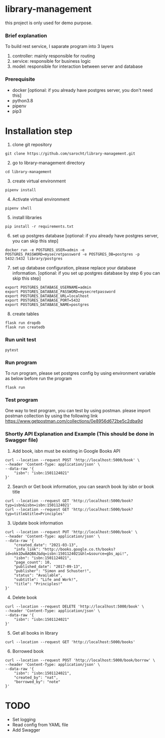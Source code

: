 # library-management
this project is only used for demo purpose.

### Brief explanation
To build rest service, I saparate program into 3 layers
1. controller: mainly responsible for routing
2. service: responsible for business logic
3. model: responsible for interaction between server and database

### Prerequisite
- docker [optional: if you already have postgres server, you don't need this]
- python3.8
- pipenv
- pip3

# Installation step
1. clone git repository
```
git clone https://github.com/sarocht/library-management.git
```
2. go to library-management directory
```
cd library-management
```
3. create virtual environment
```
pipenv install
```
4. Activate virtual environment
```
pipenv shell
```
5. install libraries
```
pip install -r requirements.txt
```
6. set up postgres database [optional: if you already have postgres server, you can skip this step]
```
docker run -e POSTGRES_USER=admin -e POSTGRES_PASSWORD=mysecretpassword -e POSTGRES_DB=postgres -p 5432:5432 library/postgres
```
7. set up database configuration, please replace your database information.
[optional: if you set up postgres database by step 6 you can skip this step]
```
export POSTGRES_DATABASE_USERNAME=admin
export POSTGRES_DATABASE_PASSWORD=mysecretpassword
export POSTGRES_DATABASE_URL=localhost
export POSTGRES_DATABASE_PORT=5432
export POSTGRES_DATABASE_NAME=postgres
```
8. create tables
```
flask run dropdb
flask run createdb
```

### Run unit test
```
pytest
```

### Run program
To run program, please set postgres config by using environment variable as below before run the program
```
flask run
```

### Test program
One way to test program, you can test by using postman. please import postman collection by using the following link
https://www.getpostman.com/collections/0e8956d672be5c2dba9d

### Shortly API Explanation and Example (This should be done in Swagger file)
1. Add book, isbn must be existing in Google Books API
```
curl --location --request POST 'http://localhost:5000/book' \
--header 'Content-Type: application/json' \
--data-raw '{
    "isbn": "isbn:1501124021"
}'
```
2. Search or Get book information, you can search book by isbn or book title 
```
curl --location --request GET 'http://localhost:5000/book?typ=isbn&isbn=isbn:1501124021'
curl --location --request GET 'http://localhost:5000/book?typ=title&title=Principles'
```
3. Update book information
```
curl --location --request PUT 'http://localhost:5000/book' \
--header 'Content-Type: application/json' \
--data-raw '{
    "created_date": "2021-03-13",
    "info_link": "http://books.google.co.th/books?id=okk1DwAAQBAJ&dq=isbn:1501124021&hl=&source=gbs_api!",
    "isbn": "isbn:1501124021",
    "page_count": 10,
    "published_date": "2017-09-13",
    "publisher": "Simon and Schuster!",
    "status": "Available",
    "subtitle": "Life and Work!",
    "title": "Principles!"
}'
```
4. Delete book
```
curl --location --request DELETE 'http://localhost:5000/book' \
--header 'Content-Type: application/json' \
--data-raw '{
    "isbn": "isbn:1501124021"
}'
```
5. Get all books in library
```
curl --location --request GET 'http://localhost:5000/books'
```
6. Borrowed book
```
curl --location --request POST 'http://localhost:5000/book/borrow' \
--header 'Content-Type: application/json' \
--data-raw '{
    "isbn": "isbn:1501124021",
    "created_by": "nat",
    "borrowed_by": "note"
}'
```



# TODO
- Set logging
- Read config from YAML file
- Add Swagger
